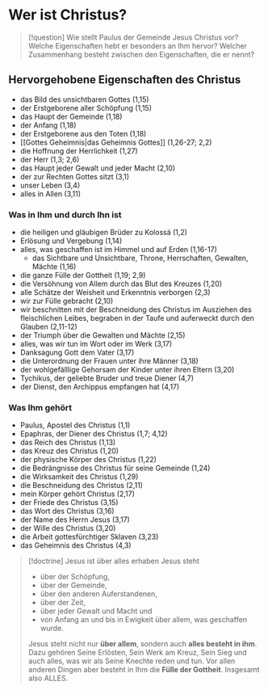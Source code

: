 # Wer ist Christus?

> [!question] Wie stellt Paulus der Gemeinde Jesus Christus vor? Welche Eigenschaften hebt er besonders an Ihm hervor? Welcher Zusammenhang besteht zwischen den Eigenschaften, die er nennt?

## Hervorgehobene Eigenschaften des Christus

- das Bild des unsichtbaren Gottes (1,15)
- der Erstgeborene aller Schöpfung (1,15)
- das Haupt der Gemeinde (1,18)
- der Anfang (1,18)
- der Erstgeborene aus den Toten (1,18)
- [[Gottes Geheimnis|das Geheimnis Gottes]] (1,26-27; 2,2)
- die Hoffnung der Herrlichkeit (1,27)
- der Herr (1,3; 2,6)
- das Haupt jeder Gewalt und jeder Macht (2,10)
- der zur Rechten Gottes sitzt (3,1)
- unser Leben (3,4)
- alles in Allen (3,11)

### Was in Ihm und durch Ihn ist

- die heiligen und gläubigen Brüder zu Kolossä (1,2)
- Erlösung und Vergebung (1,14)
- alles, was geschaffen ist im Himmel und auf Erden (1,16-17)
	- das Sichtbare und Unsichtbare, Throne, Herrschaften, Gewalten, Mächte (1,16)
- die ganze Fülle der Gottheit (1,19; 2,9)
- die Versöhnung von Allem durch das Blut des Kreuzes (1,20)
- alle Schätze der Weisheit und Erkenntnis verborgen (2,3)
- wir zur Fülle gebracht (2,10)
- wir beschnitten mit der Beschneidung des Christus im Ausziehen des fleischlichen Leibes, begraben in der Taufe und auferweckt durch den Glauben (2,11-12)
- der Triumph über die Gewalten und Mächte (2,15)
- alles, was wir tun im Wort oder im Werk (3,17)
- Danksagung Gott dem Vater (3,17)
- die Unterordnung der Frauen unter ihre Männer (3,18)
- der wohlgefälllige Gehorsam der Kinder unter ihren Eltern (3,20)
- Tychikus, der geliebte Bruder und treue Diener (4,7)
- der Dienst, den Archippus empfangen hat (4,17)

### Was Ihm gehört

- Paulus, Apostel des Christus (1,1)
- Epaphras, der Diener des Christus (1,7; 4,12)
- das Reich des Christus (1,13)
- das Kreuz des Christus (1,20)
- der physische Körper des Christus (1,22)
- die Bedrängnisse des Christus für seine Gemeinde (1,24)
- die Wirksamkeit des Christus (1,29)
- die Beschneidung des Christus (2,11)
- mein Körper gehört Christus (2,17)
- der Friede des Christus (3,15)
- das Wort des Christus (3,16)
- der Name des Herrn Jesus (3,17)
- der Wille des Christus (3,20)
- die Arbeit gottesfürchtiger Sklaven (3,23)
- das Geheimnis des Christus (4,3)

> [!doctrine] Jesus ist über alles erhaben
> Jesus steht
> - über der Schöpfung,
> - über der Gemeinde,
> - über den anderen Auferstandenen,
> - über der Zeit,
> - über jeder Gewalt und Macht und
> - von Anfang an und bis in Ewigkeit über allem, was geschaffen wurde.
> 
> Jesus steht nicht nur **über allem**, sondern auch **alles besteht in ihm**. Dazu gehören Seine Erlösten, Sein Werk am Kreuz, Sein Sieg und auch alles, was wir als Seine Knechte reden und tun. Vor allen anderen Dingen aber besteht in Ihm die **Fülle der Gottheit**. Insgesamt also ALLES.